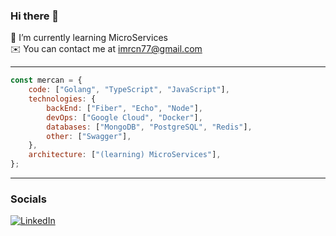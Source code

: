 ### Hi there 👋

🌱 I’m currently learning MicroServices<br>
✉️ You can contact me at imrcn77@gmail.com<br>

---
```javascript
const mercan = {
    code: ["Golang", "TypeScript", "JavaScript"],
    technologies: {
        backEnd: ["Fiber", "Echo", "Node"],
        devOps: ["Google Cloud", "Docker"],
        databases: ["MongoDB", "PostgreSQL", "Redis"],
        other: ["Swagger"],
    },
    architecture: ["(learning) MicroServices"],
};
```

---
### Socials
[![LinkedIn](https://img.shields.io/badge/LinkedIn-%230077B5.svg?logo=linkedin&logoColor=white)](https://linkedin.com/in/mrcn)
